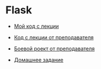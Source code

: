# Flask

- [Мой код с лекции](flask)
- [Код с лекции от преподавателя](flask_100)
- [Боевой роект от преподавателя](todo_flask_netology)

- [Домашнее задание](5.Python_в_web_разработке/py-homeworks-web-new/2.1-flask)